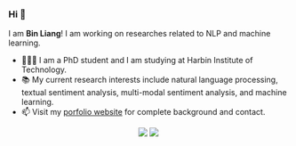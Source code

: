 ### Hi 👋

I am **Bin Liang**! I am working on researches related to NLP and machine learning.
- 👨🏼‍🎓 I am a PhD student and I am studying at Harbin Institute of Technology.
- 📚️ My current research interests include natural language processing, textual sentiment analysis, multi-modal sentiment analysis, and machine learning.
- 📫 Visit my [porfolio website](https://BinLiang-NLP.github.io/) for complete background and contact.

<p align = "center">
  <img src = "https://github-readme-stats.vercel.app/api?username=BinLiang-NLP&show_icons=true&theme=radical&line_height=33">
  <img src = "https://github-readme-stats.vercel.app/api/top-langs/?username=BinLiang-NLP&hide_langs_below=.25&theme=radical">
</p>
